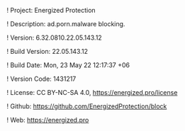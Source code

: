 ! Project: Energized Protection

! Description: ad.porn.malware blocking.

! Version: 6.32.0810.22.05.143.12

! Build Version: 22.05.143.12

! Build Date: Mon, 23 May 22 12:17:37 +06

! Version Code: 1431217

! License: CC BY-NC-SA 4.0, https://energized.pro/license

! Github: https://github.com/EnergizedProtection/block

! Web: https://energized.pro
